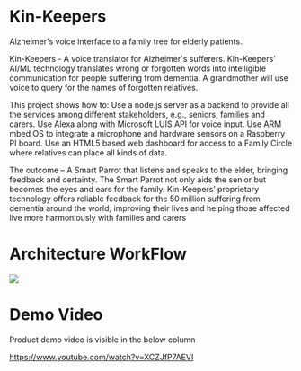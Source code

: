 # Kin-Keepers
Alzheimer's voice interface to a family tree for elderly patients.

Kin-Keepers - A voice translator for Alzheimer's sufferers. Kin-Keepers’ AI/ML technology translates wrong or forgotten words into intelligible communication for people suffering from dementia. A grandmother will use voice to query for the names of forgotten relatives. 

This project shows how to: 
Use a node.js server as a backend to provide all the services among different stakeholders, e.g., seniors, families and carers. 
Use Alexa along with Microsoft LUIS API for voice input. 
Use ARM mbed OS to integrate a microphone and hardware sensors on a Raspberry PI board. 
Use an HTML5 based web dashboard for access to a Family Circle where relatives can place all kinds of data.

The outcome – A Smart Parrot that listens and speaks to the elder, bringing feedback and certainty. The Smart Parrot not only aids the senior but becomes the eyes and ears for the family. Kin-Keepers’ proprietary technology offers reliable feedback for the 50 million suffering from dementia around the world; improving their lives and helping those affected live more harmoniously with families and carers

# Architecture WorkFlow

![](main/ArchitectureAlzheimers.jpg)




#  Demo Video 

Product demo video is visible in the below column 

https://www.youtube.com/watch?v=XCZJfP7AEVI
